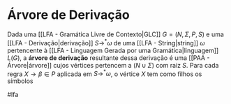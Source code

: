 
# Árvore de Derivação

Dada uma [[LFA - Gramática Livre de Contexto|GLC]] $G=(N,\Sigma,P,S)$ e uma [[LFA - Derivação|derivação]] $S\rightarrow^* \omega$ de uma [[LFA - String|string]] $\omega$ pertencente à [[LFA - Linguagem Gerada por uma Gramática|linguagem]] $L(G)$, a **árvore de derivação** resultante dessa derivação é uma [[PAA - Árvore|árvore]] cujos vértices pertencem a $(N \cup \Sigma)$ com raiz $S$. Para cada regra $X \to \beta \in P$ aplicada em $S \to ^* \omega$, o vértice $X$ tem como filhos os símbolos 
 

#lfa

